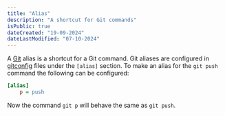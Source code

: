 ```yaml
---
title: "Alias"
description: "A shortcut for Git commands"
isPublic: true
dateCreated: "19-09-2024"
dateLastModified: "07-10-2024"
---
```


A [Git](git) alias is a shortcut for a Git command. Git aliases are configured
in [gitconfig](gitconfig) files under the `[alias]` section. To make an alias
for the `git push` command the following can be configured:

```ini
[alias]
    p = push
```

Now the command `git p` will behave the same as `git push`.
